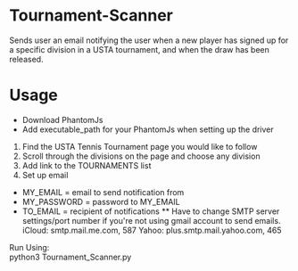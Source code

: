 # Tournament-Scanner
Sends user an email notifying the user when a new player has signed up for a specific division in a USTA tournament, and when the draw has been released.

# Usage
- Download PhantomJs
- Add executable_path for your PhantomJs when setting up the driver

1. Find the USTA Tennis Tournament page you would like to follow
2. Scroll through the divisions on the page and choose any division
3. Add link to the TOURNAMENTS list
4. Set up email
  - MY_EMAIL = email to send notification from
  - MY_PASSWORD = password to MY_EMAIL
  - TO_EMAIL = recipient of notifications
  ** Have to change SMTP server settings/port number if you're not using gmail account to send emails.
    iCloud: smtp.mail.me.com, 587
    Yahoo: plus.smtp.mail.yahoo.com, 465
    
Run Using:  
python3 Tournament_Scanner.py 
